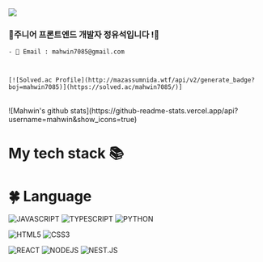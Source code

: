 <img src="https://capsule-render.vercel.app/api?height=300&text=Welcome%20Mahwin's%20github!&type=Waving&fontAlignY=42&fontColor=dfe6e9&fontSize=50&animation=twinkling" style="max-width: 100%">

### 🥚주니어 프론트엔드 개발자 정유석입니다 !🥚


    - 📨 Email : mahwin7085@gmail.com



    [![Solved.ac Profile](http://mazassumnida.wtf/api/v2/generate_badge?boj=mahwin7085)](https://solved.ac/mahwin7085/)]

<br />
![Mahwin's github stats](https://github-readme-stats.vercel.app/api?username=mahwin&show_icons=true)

# My tech stack 📚

# 🍀 Language
![JAVASCRIPT](https://img.shields.io/badge/-Javascript-F7DF1E?style=for-the-badge&amp;logo=Javascript&amp;logoColor=black)
![TYPESCRIPT](https://img.shields.io/badge/-Typescript-007ACC?style=for-the-badge&amp;logo=Typescript&amp;logoColor=white)
![PYTHON](https://img.shields.io/badge/-Python-007ACC?style=for-the-badge&amp;logo=Python&amp;logoColor=white)


![HTML5](https://img.shields.io/badge/-HTML5-E34F26?style=for-the-badge&amp;logo=HTML5&amp;logoColor=white)
![CSS3](https://img.shields.io/badge/-CSS3-1572B6?style=for-the-badge&amp;logo=CSS3&amp;logoColor=white)

![REACT](https://img.shields.io/badge/-React-222222?style=for-the-badge&amp;logo=react&amp)
![NODEJS](https://img.shields.io/badge/-Nodejs-43853d?style=for-the-badge&amp;logo=Node.js&amp;logoColor=white)
![NEST.JS](https://img.shields.io/badge/-Nestjs-43853d?style=for-the-badge&amp;logo=Nest.js&amp;logoColor=white)








